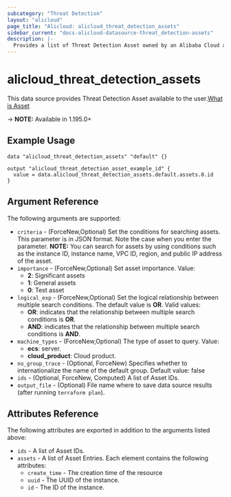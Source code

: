```yaml
---
subcategory: "Threat Detection"
layout: "alicloud"
page_title: "Alicloud: alicloud_threat_detection_assets"
sidebar_current: "docs-alicloud-datasource-threat_detection-assets"
description: |-
  Provides a list of Threat Detection Asset owned by an Alibaba Cloud account.
---
```


# alicloud_threat_detection_assets

This data source provides Threat Detection Asset available to the user.[What is Asset](https://www.alibabacloud.com/help/en/security-center/latest/api-doc-sas-2018-12-03-api-doc-describecloudcenterinstances)

-> **NOTE:** Available in 1.195.0+

## Example Usage

```
data "alicloud_threat_detection_assets" "default" {}

output "alicloud_threat_detection_asset_example_id" {
  value = data.alicloud_threat_detection_assets.default.assets.0.id
}
```

## Argument Reference

The following arguments are supported:
* `criteria` - (ForceNew,Optional) Set the conditions for searching assets. This parameter is in JSON format. Note the case when you enter the parameter. **NOTE:** You can search for assets by using conditions such as the instance ID, instance name, VPC ID, region, and public IP address of the asset.
* `importance` - (ForceNew,Optional) Set asset importance. Value:
  - **2**: Significant assets
  - **1**: General assets
  - **0**: Test asset
* `logical_exp` - (ForceNew,Optional) Set the logical relationship between multiple search conditions. The default value is **OR**. Valid values:
  - **OR**: indicates that the relationship between multiple search conditions is **OR**.
  - **AND**: indicates that the relationship between multiple search conditions is **AND**.
* `machine_types` - (ForceNew,Optional) The type of asset to query. Value:
  - **ecs**: server.
  - **cloud_product**: Cloud product.
* `no_group_trace` - (Optional, ForceNew) Specifies whether to internationalize the name of the default group. Default value: false
* `ids` - (Optional, ForceNew, Computed) A list of Asset IDs.
* `output_file` - (Optional) File name where to save data source results (after running `terraform plan`).


## Attributes Reference

The following attributes are exported in addition to the arguments listed above:
* `ids` - A list of Asset IDs.
* `assets` - A list of Asset Entries. Each element contains the following attributes:
  * `create_time` - The creation time of the resource
  * `uuid` - The UUID of the instance.
  * `id` - The ID of the instance.
